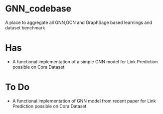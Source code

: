 # GNN_codebase

A place to aggregate all GNN,GCN and GraphSage based learnings and dataset benchmark

# Has

- A functional implementation of a simple GNN model for Link Prediction possible on Cora Dataset 

# To Do

- A functional implementation of GNN model from recent paper for Link Prediction possible on Cora Dataset 